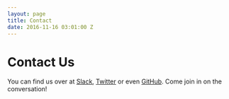 ```yaml
---
layout: page
title: Contact
date: 2016-11-16 03:01:00 Z
---
```


# Contact Us

You can find us over at [Slack](https://yyjtech.slack.com), [Twitter](https://twitter.com/diversitechy) or even [GitHub](https://github.com/Diversitechy). Come join in on the conversation!
